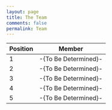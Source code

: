 ```yaml
---
layout: page
title: The Team
comments: false
permalink: Team
---
```


|Position|Member|
|---|---|
|1|-{To Be Determined}-|
|2|-{To Be Determined}-|
|3|-{To Be Determined}-|
|4|-{To Be Determined}-|
|5|-{To Be Determined}-|